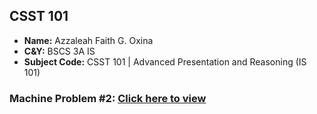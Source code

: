 ## **CSST 101**

- **Name:** Azzaleah Faith G. Oxina
- **C&Y:** BSCS 3A IS
- **Subject Code:** CSST 101 | Advanced Presentation and Reasoning (IS 101)

### Machine Problem #2: [Click here to view](https://github.com/azzaleahfaith07/CSST-101/tree/main/3A-OXINA-MP2)
